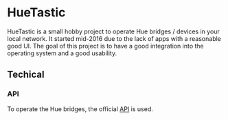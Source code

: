 # HueTastic
HueTastic is a small hobby project to operate Hue bridges / devices in your local network. It started mid-2016 due to the lack of apps with a reasonable good UI. The goal of this project is to have a good integration into the operating system and a good usability.

## Techical

### API
To operate the Hue bridges, the official [API][1] is used.

[1]: http://www.developers.meethue.com/
[2]: https://www.huetz.biz/apps/huetastic
